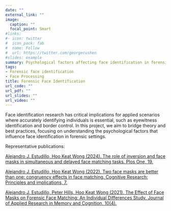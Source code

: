 ```yaml
---
date: ""
external_link: ""
image:
  caption: ""
  focal_point: Smart
#links:
#- icon: twitter
#  icon_pack: fab
#  name: Follow
#  url: https://twitter.com/georgecushen
#slides: example
summary: Psychological factors affecting face identification in forensic settings.  
tags:
- Forensic face identification
- Face Processing
title: Forensic Face Identification 
url_code: ""
url_pdf: ""
url_slides: ""
url_video: ""
---
```


Face identification research has critical implications for applied scenarios where accurately identifying individuals is essential, such as eyewitness identification and border control. In this project, we aim to bridge theory and best practices, focusing on understanding the psychological factors that influence face identification in forensic settings.

Representative publications:

[Alejandro J. Estudillo, Hoo Keat Wong (2024). The role of inversion and face masks in simultaneous and delayed face matching tasks. Plos One, 19.](https://alejandro-estudillo.netlify.app/publication/estudillo-wong-2024/)

[Alejandro J. Estudillo, Hoo Keat Wong (2022). Two face masks are better than one: congruency effects in face matching. Cognitive Research: Principles and implications, 7.](https://alejandro-estudillo.netlify.app/publication/estudillo-wong-2022/)

[Alejandro J. Estudillo, Peter Hills, Hoo Keat Wong (2021). The Effect of Face Masks on Forensic Face Matching: An Individual Differences Study. Journal of Applied Research in Memory and Cognition, 10(4).](https://alejandro-estudillo.netlify.app/publication/estudillo-et-al.-2021/)



